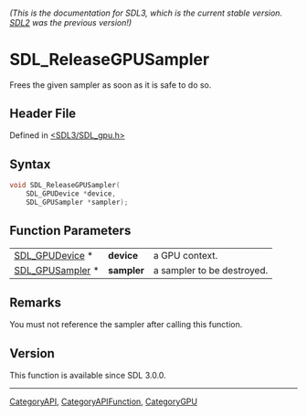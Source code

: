 ###### (This is the documentation for SDL3, which is the current stable version. [SDL2](https://wiki.libsdl.org/SDL2/) was the previous version!)
# SDL_ReleaseGPUSampler

Frees the given sampler as soon as it is safe to do so.

## Header File

Defined in [<SDL3/SDL_gpu.h>](https://github.com/libsdl-org/SDL/blob/main/include/SDL3/SDL_gpu.h)

## Syntax

```c
void SDL_ReleaseGPUSampler(
    SDL_GPUDevice *device,
    SDL_GPUSampler *sampler);
```

## Function Parameters

|                                    |             |                            |
| ---------------------------------- | ----------- | -------------------------- |
| [SDL_GPUDevice](SDL_GPUDevice) *   | **device**  | a GPU context.             |
| [SDL_GPUSampler](SDL_GPUSampler) * | **sampler** | a sampler to be destroyed. |

## Remarks

You must not reference the sampler after calling this function.

## Version

This function is available since SDL 3.0.0.

----
[CategoryAPI](CategoryAPI), [CategoryAPIFunction](CategoryAPIFunction), [CategoryGPU](CategoryGPU)

